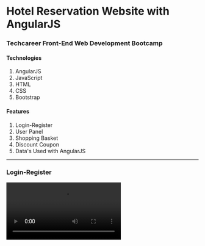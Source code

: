 # Hotel Reservation Website with AngularJS
### Techcareer Front-End Web Development Bootcamp

#### Technologies
1. AngularJS
1. JavaScript
1. HTML
1. CSS
1. Bootstrap

#### Features

1. Login-Register
1. User Panel
1. Shopping Basket
1. Discount Coupon
1. Data's Used with AngularJS

---

### Login-Register

![Login-Register](videos/login-register.mp4)